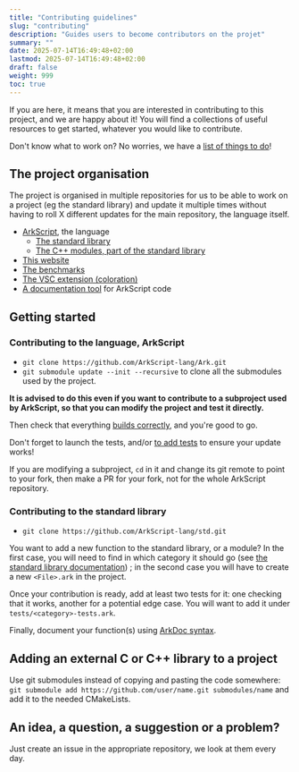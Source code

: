 ```yaml
---
title: "Contributing guidelines"
slug: "contributing"
description: "Guides users to become contributors on the projet"
summary: ""
date: 2025-07-14T16:49:48+02:00
lastmod: 2025-07-14T16:49:48+02:00
draft: false
weight: 999
toc: true
---
```


If you are here, it means that you are interested in contributing to this project, and we are happy about it!
You will find a collections of useful resources to get started, whatever you would like to contribute.

Don't know what to work on? No worries, we have a [list of things to do](https://github.com/ArkScript-lang/Ark/issues)!

## The project organisation

The project is organised in multiple repositories for us to be able to work on a project (eg the standard library) and update it multiple times without having to roll X different updates for the main repository, the language itself.

- [ArkScript](https://github.com/ArkScript-lang/Ark), the language
    - [The standard library](https://github.com/ArkScript-lang/std)
    - [The C++ modules, part of the standard library](https://github.com/ArkScript-lang/modules)
- [This website](https://github.com/ArkScript-lang/website)
- [The benchmarks](https://github.com/ArkScript-lang/benchmarks)
- [The VSC extension (coloration)](https://github.com/ArkScript-lang/ArkScript-VSC)
- [A documentation tool](https://github.com/ArkScript-lang/ArkDoc) for ArkScript code

## Getting started

### Contributing to the language, ArkScript

- `git clone https://github.com/ArkScript-lang/Ark.git`
- `git submodule update --init --recursive` to clone all the submodules used by the project.

**It is advised to do this even if you want to contribute to a subproject used by ArkScript, so that you can modify the project and test it directly.**

Then check that everything [builds correctly](/docs/prologue/building), and you're good to go.

Don't forget to launch the tests, and/or [to add tests](/docs/reference/testing_arkscript) to ensure your update works!

If you are modifying a subproject, `cd` in it and change its git remote to point to your fork, then make a PR for your fork, not for the whole ArkScript repository.

### Contributing to the standard library

- `git clone https://github.com/ArkScript-lang/std.git`

You want to add a new function to the standard library, or a module? In the first case, you will need to find in which category it should go (see [the standard library documentation](/docs/std/)) ; in the second case you will have to create a new `<File>.ark` in the project.

Once your contribution is ready, add at least two tests for it: one checking that it works, another for a potential edge case. You will want to add it under `tests/<category>-tests.ark`.

Finally, document your function(s) using [ArkDoc syntax](/docs/reference/arkdoc).

## Adding an external C or C++ library to a project

Use git submodules instead of copying and pasting the code somewhere: `git submodule add https://github.com/user/name.git submodules/name` and add it to the needed CMakeLists.

## An idea, a question, a suggestion or a problem?

Just create an issue in the appropriate repository, we look at them every day.

